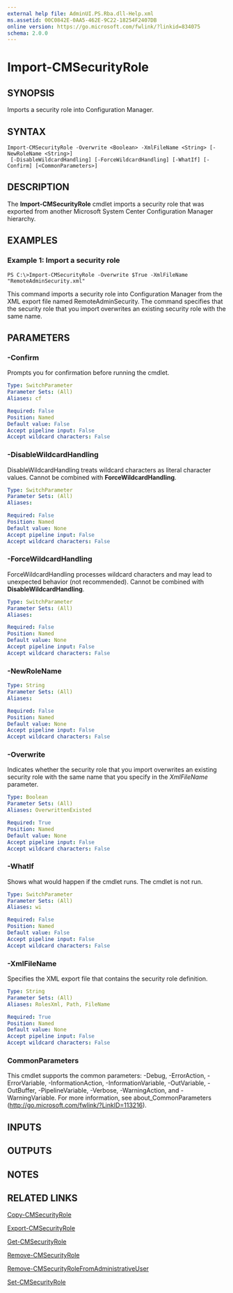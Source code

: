 ```yaml
---
external help file: AdminUI.PS.Rba.dll-Help.xml
ms.assetid: 00C0842E-0AA5-462E-9C22-18254F2407DB
online version: https://go.microsoft.com/fwlink/?linkid=834075
schema: 2.0.0
---
```


# Import-CMSecurityRole

## SYNOPSIS
Imports a security role into Configuration Manager.

## SYNTAX

```
Import-CMSecurityRole -Overwrite <Boolean> -XmlFileName <String> [-NewRoleName <String>]
 [-DisableWildcardHandling] [-ForceWildcardHandling] [-WhatIf] [-Confirm] [<CommonParameters>]
```

## DESCRIPTION
The **Import-CMSecurityRole** cmdlet imports a security role that was exported from another Microsoft System Center Configuration Manager hierarchy.

## EXAMPLES

### Example 1: Import a security role
```
PS C:\>Import-CMSecurityRole -Overwrite $True -XmlFileName "RemoteAdminSecurity.xml"
```

This command imports a security role into Configuration Manager from the XML export file named RemoteAdminSecurity.
The command specifies that the security role that you import overwrites an existing security role with the same name.

## PARAMETERS

### -Confirm
Prompts you for confirmation before running the cmdlet.

```yaml
Type: SwitchParameter
Parameter Sets: (All)
Aliases: cf

Required: False
Position: Named
Default value: False
Accept pipeline input: False
Accept wildcard characters: False
```

### -DisableWildcardHandling
DisableWildcardHandling treats wildcard characters as literal character values. Cannot be combined with **ForceWildcardHandling**.

```yaml
Type: SwitchParameter
Parameter Sets: (All)
Aliases: 

Required: False
Position: Named
Default value: None
Accept pipeline input: False
Accept wildcard characters: False
```

### -ForceWildcardHandling
ForceWildcardHandling processes wildcard characters and may lead to unexpected behavior (not recommended). Cannot be combined with **DisableWildcardHandling**.

```yaml
Type: SwitchParameter
Parameter Sets: (All)
Aliases: 

Required: False
Position: Named
Default value: None
Accept pipeline input: False
Accept wildcard characters: False
```

### -NewRoleName
```yaml
Type: String
Parameter Sets: (All)
Aliases: 

Required: False
Position: Named
Default value: None
Accept pipeline input: False
Accept wildcard characters: False
```

### -Overwrite
Indicates whether the security role that you import overwrites an existing security role with the same name that you specify in the *XmlFileName* parameter.

```yaml
Type: Boolean
Parameter Sets: (All)
Aliases: OverwrittenExisted

Required: True
Position: Named
Default value: None
Accept pipeline input: False
Accept wildcard characters: False
```

### -WhatIf
Shows what would happen if the cmdlet runs.
The cmdlet is not run.

```yaml
Type: SwitchParameter
Parameter Sets: (All)
Aliases: wi

Required: False
Position: Named
Default value: False
Accept pipeline input: False
Accept wildcard characters: False
```

### -XmlFileName
Specifies the XML export file that contains the security role definition.

```yaml
Type: String
Parameter Sets: (All)
Aliases: RolesXml, Path, FileName

Required: True
Position: Named
Default value: None
Accept pipeline input: False
Accept wildcard characters: False
```

### CommonParameters
This cmdlet supports the common parameters: -Debug, -ErrorAction, -ErrorVariable, -InformationAction, -InformationVariable, -OutVariable, -OutBuffer, -PipelineVariable, -Verbose, -WarningAction, and -WarningVariable. For more information, see about_CommonParameters (http://go.microsoft.com/fwlink/?LinkID=113216).

## INPUTS

## OUTPUTS

## NOTES

## RELATED LINKS

[Copy-CMSecurityRole](./Copy-CMSecurityRole.md)

[Export-CMSecurityRole](./Export-CMSecurityRole.md)

[Get-CMSecurityRole](./Get-CMSecurityRole.md)

[Remove-CMSecurityRole](./Remove-CMSecurityRole.md)

[Remove-CMSecurityRoleFromAdministrativeUser](./Remove-CMSecurityRoleFromAdministrativeUser.md)

[Set-CMSecurityRole](./Set-CMSecurityRole.md)


